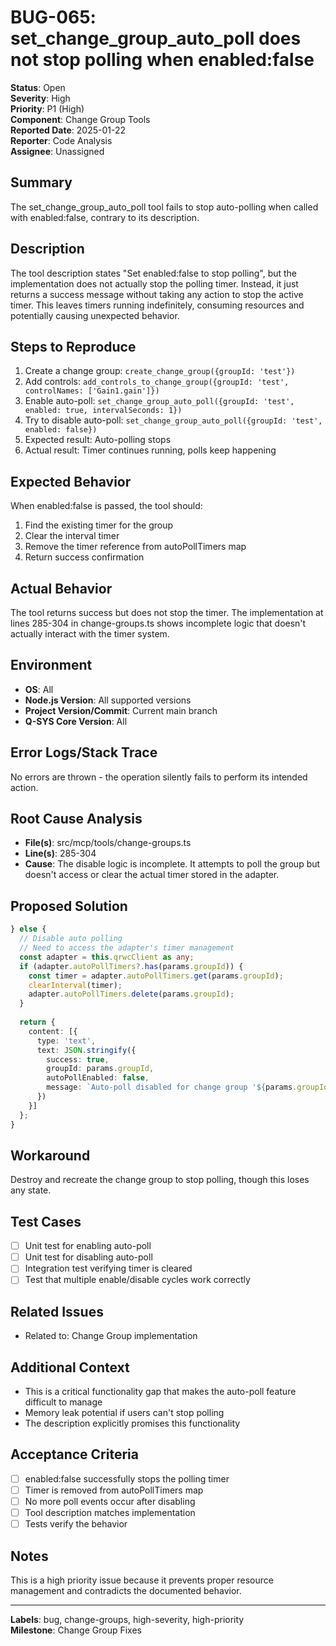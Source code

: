 # BUG-065: set_change_group_auto_poll does not stop polling when enabled:false

**Status**: Open  
**Severity**: High  
**Priority**: P1 (High)  
**Component**: Change Group Tools  
**Reported Date**: 2025-01-22  
**Reporter**: Code Analysis  
**Assignee**: Unassigned  

## Summary
The set_change_group_auto_poll tool fails to stop auto-polling when called with enabled:false, contrary to its description.

## Description
The tool description states "Set enabled:false to stop polling", but the implementation does not actually stop the polling timer. Instead, it just returns a success message without taking any action to stop the active timer. This leaves timers running indefinitely, consuming resources and potentially causing unexpected behavior.

## Steps to Reproduce
1. Create a change group: `create_change_group({groupId: 'test'})`
2. Add controls: `add_controls_to_change_group({groupId: 'test', controlNames: ['Gain1.gain']})`
3. Enable auto-poll: `set_change_group_auto_poll({groupId: 'test', enabled: true, intervalSeconds: 1})`
4. Try to disable auto-poll: `set_change_group_auto_poll({groupId: 'test', enabled: false})`
5. Expected result: Auto-polling stops
6. Actual result: Timer continues running, polls keep happening

## Expected Behavior
When enabled:false is passed, the tool should:
1. Find the existing timer for the group
2. Clear the interval timer
3. Remove the timer reference from autoPollTimers map
4. Return success confirmation

## Actual Behavior
The tool returns success but does not stop the timer. The implementation at lines 285-304 in change-groups.ts shows incomplete logic that doesn't actually interact with the timer system.

## Environment
- **OS**: All
- **Node.js Version**: All supported versions
- **Project Version/Commit**: Current main branch
- **Q-SYS Core Version**: All

## Error Logs/Stack Trace
No errors are thrown - the operation silently fails to perform its intended action.

## Root Cause Analysis
- **File(s)**: src/mcp/tools/change-groups.ts
- **Line(s)**: 285-304
- **Cause**: The disable logic is incomplete. It attempts to poll the group but doesn't access or clear the actual timer stored in the adapter.

## Proposed Solution
```typescript
} else {
  // Disable auto polling
  // Need to access the adapter's timer management
  const adapter = this.qrwcClient as any;
  if (adapter.autoPollTimers?.has(params.groupId)) {
    const timer = adapter.autoPollTimers.get(params.groupId);
    clearInterval(timer);
    adapter.autoPollTimers.delete(params.groupId);
  }
  
  return {
    content: [{
      type: 'text',
      text: JSON.stringify({
        success: true,
        groupId: params.groupId,
        autoPollEnabled: false,
        message: `Auto-poll disabled for change group '${params.groupId}'`
      })
    }]
  };
}
```

## Workaround
Destroy and recreate the change group to stop polling, though this loses any state.

## Test Cases
- [ ] Unit test for enabling auto-poll
- [ ] Unit test for disabling auto-poll
- [ ] Integration test verifying timer is cleared
- [ ] Test that multiple enable/disable cycles work correctly

## Related Issues
- Related to: Change Group implementation

## Additional Context
- This is a critical functionality gap that makes the auto-poll feature difficult to manage
- Memory leak potential if users can't stop polling
- The description explicitly promises this functionality

## Acceptance Criteria
- [ ] enabled:false successfully stops the polling timer
- [ ] Timer is removed from autoPollTimers map
- [ ] No more poll events occur after disabling
- [ ] Tool description matches implementation
- [ ] Tests verify the behavior

## Notes
This is a high priority issue because it prevents proper resource management and contradicts the documented behavior.

---
**Labels**: bug, change-groups, high-severity, high-priority  
**Milestone**: Change Group Fixes